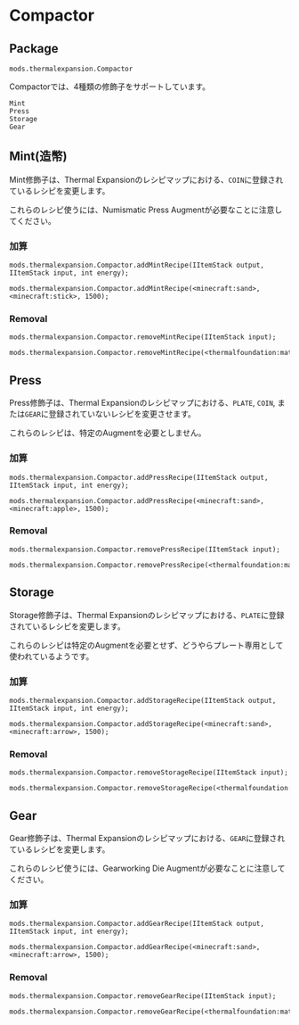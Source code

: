 # Compactor

## Package
`mods.thermalexpansion.Compactor`

Compactorでは、4種類の修飾子をサポートしています。

```
Mint
Press
Storage
Gear
```

## Mint(造幣)
Mint修飾子は、Thermal Expansionのレシピマップにおける、`COIN`に登録されているレシピを変更します。

これらのレシピ使うには、Numismatic Press Augmentが必要なことに注意してください。

### 加算

```zenscript
mods.thermalexpansion.Compactor.addMintRecipe(IItemStack output, IItemStack input, int energy);

mods.thermalexpansion.Compactor.addMintRecipe(<minecraft:sand>, <minecraft:stick>, 1500);
```

### Removal

```zenscript
mods.thermalexpansion.Compactor.removeMintRecipe(IItemStack input);

mods.thermalexpansion.Compactor.removeMintRecipe(<thermalfoundation:material:167>);
```

## Press
Press修飾子は、Thermal Expansionのレシピマップにおける、`PLATE`, `COIN`, または`GEAR`に登録されていないレシピを変更させます。

これらのレシピは、特定のAugmentを必要としません。

### 加算

```zenscript
mods.thermalexpansion.Compactor.addPressRecipe(IItemStack output, IItemStack input, int energy);

mods.thermalexpansion.Compactor.addPressRecipe(<minecraft:sand>, <minecraft:apple>, 1500);
```

### Removal

```zenscript
mods.thermalexpansion.Compactor.removePressRecipe(IItemStack input);

mods.thermalexpansion.Compactor.removePressRecipe(<thermalfoundation:material:167>);
```

## Storage
Storage修飾子は、Thermal Expansionのレシピマップにおける、`PLATE`に登録されているレシピを変更します。

これらのレシピは特定のAugmentを必要とせず、どうやらプレート専用として使われているようです。

### 加算

```zenscript
mods.thermalexpansion.Compactor.addStorageRecipe(IItemStack output, IItemStack input, int energy);

mods.thermalexpansion.Compactor.addStorageRecipe(<minecraft:sand>, <minecraft:arrow>, 1500);
```

### Removal

```zenscript
mods.thermalexpansion.Compactor.removeStorageRecipe(IItemStack input);

mods.thermalexpansion.Compactor.removeStorageRecipe(<thermalfoundation:material:167>);
```

## Gear
Gear修飾子は、Thermal Expansionのレシピマップにおける、`GEAR`に登録されているレシピを変更します。

これらのレシピ使うには、Gearworking Die Augmentが必要なことに注意してください。

### 加算
```zenscript
mods.thermalexpansion.Compactor.addGearRecipe(IItemStack output, IItemStack input, int energy);

mods.thermalexpansion.Compactor.addGearRecipe(<minecraft:sand>, <minecraft:arrow>, 1500);
```

### Removal
```zenscript
mods.thermalexpansion.Compactor.removeGearRecipe(IItemStack input);

mods.thermalexpansion.Compactor.removeGearRecipe(<thermalfoundation:material:167>);
```
